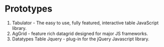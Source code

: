# Prototypes
1. Tabulator - The easy to use, fully featured, interactive table JavaScript library.
2. AgGrid - feature rich datagrid designed for major JS frameworks. 
3. Datatypes Table Jquery - plug-in for the jQuery Javascript library.
